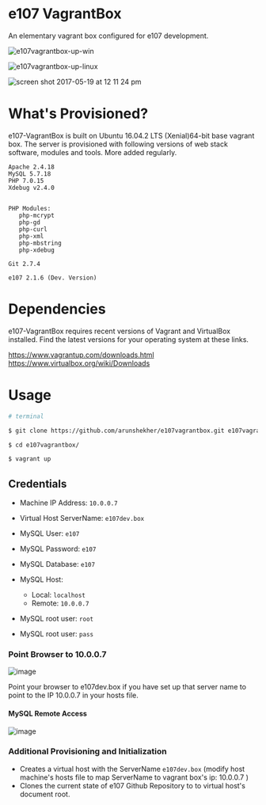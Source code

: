 # e107 VagrantBox
 An elementary vagrant box configured for e107 development.

 ![e107vagrantbox-up-win](https://cloud.githubusercontent.com/assets/315195/26256529/568c8d00-3cce-11e7-8dc2-00db91cf7710.png)

 ![e107vagrantbox-up-linux](https://cloud.githubusercontent.com/assets/315195/26246956/bf1c53c2-3cac-11e7-9714-0443166d07f4.png)


 ![screen shot 2017-05-19 at 12 11 24 pm](https://cloud.githubusercontent.com/assets/315195/26240873/a6a01c02-3c93-11e7-9723-9832e1e76539.png)


# What's Provisioned?
e107-VagrantBox is built on Ubuntu 16.04.2 LTS (Xenial)64-bit base vagrant box. The server is provisioned with following versions of web stack software, modules and tools. More added regularly.

    Apache 2.4.18
    MySQL 5.7.18
    PHP 7.0.15
    Xdebug v2.4.0
    
    
    PHP Modules:
       php-mcrypt 
       php-gd 
       php-curl 
       php-xml 
       php-mbstring
       php-xdebug

    Git 2.7.4

    e107 2.1.6 (Dev. Version)

# Dependencies
e107-VagrantBox requires recent versions of Vagrant and VirtualBox installed. Find the latest versions for your operating system at these links.

https://www.vagrantup.com/downloads.html  
https://www.virtualbox.org/wiki/Downloads  

# Usage  

```sh
# terminal

$ git clone https://github.com/arunshekher/e107vagrantbox.git e107vagrantbox  

$ cd e107vagrantbox/  

$ vagrant up  
```  
   
## Credentials  
+ Machine IP Address: `10.0.0.7`
+ Virtual Host ServerName: `e107dev.box`
+ MySQL User: `e107`
+ MySQL Password: `e107`
+ MySQL Database: `e107`
+ MySQL Host:
    + Local: `localhost`
    + Remote: `10.0.0.7`
     
    
+ MySQL root user: `root`
+ MySQL root user: `pass`

### Point Browser to 10.0.0.7 

![image](https://cloud.githubusercontent.com/assets/315195/26256882/86519f0c-3ccf-11e7-97c5-847afa67da77.png)  

Point your browser to e107dev.box if you have set up that server name to point to the IP 10.0.0.7  in your hosts file.

#### MySQL Remote Access

![image](https://cloud.githubusercontent.com/assets/315195/26253409/51ecb7ac-3cc4-11e7-870e-894128b1b631.png)

   
### Additional Provisioning and Initialization
* Creates a virtual host with the ServerName `e107dev.box` (modify host machine's hosts file to map ServerName to vagrant box's ip: 10.0.0.7 ) 
* Clones the current state of e107 Github Repository to to virtual host's document root.




